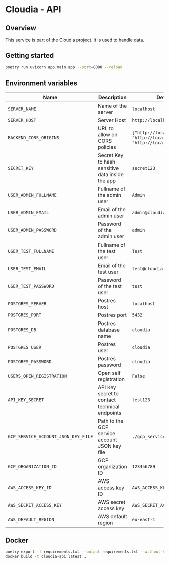 # Cloudia - API

## Overview

This service is part of the Cloudia project. It is used to handle data.

## Getting started

```bash
poetry run uvicorn app.main:app --port=8080 --reload
```

## Environment variables

| Name | Description | Default |
| --- | --- | --- |
| `SERVER_NAME` | Name of the server | `localhost` |
| `SERVER_HOST` | Server Host | `http://localhost:8080` |
| `BACKEND_CORS_ORIGINS` | URL to allow on CORS policies | `["http://localhost", "http://localhost:3000", "http://localhost:8080"]` |
| `SECRET_KEY` | Secret Key to hash sensitive data inside the app | `secret123` |
| `USER_ADMIN_FULLNAME` | Fullname of the admin user | `Admin` |
| `USER_ADMIN_EMAIL` | Email of the admin user | `admin@cloudia.fr` |
| `USER_ADMIN_PASSWORD` | Password of the admin user | `admin` |
| `USER_TEST_FULLNAME` | Fullname of the test user | `Test` |
| `USER_TEST_EMAIL` | Email of the test user | `test@cloudia.fr` |
| `USER_TEST_PASSWORD` | Password of the test user | `test` |
| `POSTGRES_SERVER` | Postres host | `localhost` |
| `POSTGRES_PORT` | Postres port | `5432` |
| `POSTGRES_DB` | Postres database name | `cloudia` |
| `POSTGRES_USER` | Postres user | `cloudia` |
| `POSTGRES_PASSWORD` | Postres password | `cloudia` |
| `USERS_OPEN_REGISTRATION` | Open self registration | `False` |
| `API_KEY_SECRET` | API Key secret to contact technical endpoints | `test123` |
| `GCP_SERVICE_ACCOUNT_JSON_KEY_FILE` | Path to the GCP service account JSON key file | `./gcp_service_account.json` |
| `GCP_ORGANIZATION_ID` | GCP organization ID | `123456789` |
| `AWS_ACCESS_KEY_ID` | AWS access key ID | `AWS_ACCESS_KEY_ID` |
| `AWS_SECRET_ACCESS_KEY`| AWS secret access key | `AWS_SECRET_ACCESS_KEY` |
| `AWS_DEFAULT_REGION` | AWS default region | `eu-east-1` |

## Docker

```bash
poetry export -f requirements.txt --output requirements.txt --without-hashes
docker build -t cloudia-api:latest .
```
